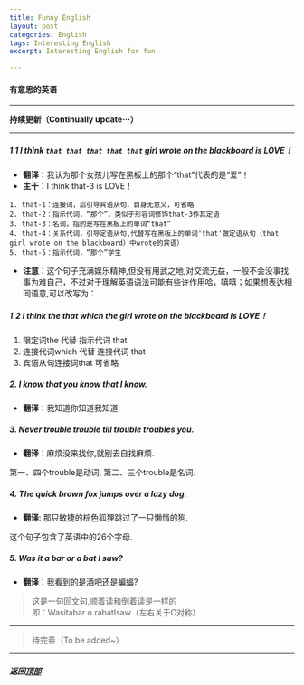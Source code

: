 ```yaml
---
title: Funny English
layout: post
categories: English
tags: Interesting English
excerpt: Interesting English for fun

---
```

#### 有意思的英语 <span id="home">
---

__持续更新（Continually update···）__

---

##### 1.1 I think `that that that that that` girl wrote on the blackboard is LOVE！ 

- **翻译**：我认为那个女孩儿写在黑板上的那个“that”代表的是“爱”！
- **主干**：I think that-3 is LOVE！
```
1. that-1：连接词，后引导宾语从句，自身无意义，可省略
2. that-2：指示代词，“那个”，类似于形容词修饰that-3作其定语
3. that-3：名词，指的是写在黑板上的单词“that”
4. that-4：关系代词，引导定语从句,代替写在黑板上的单词'that'做定语从句（that girl wrote on the blackboard）中wrote的宾语）
5. that-5：指示代词，“那个”学生
```
- **注意**：这个句子充满娱乐精神,但没有用武之地,对交流无益，一般不会没事找事为难自己，不过对于理解英语语法可能有些许作用哈，嘻嘻；如果想表达相同语意,可以改写为：

##### 1.2 I think the that which the girl wrote on the blackboard is LOVE！

1. 限定词the 代替 指示代词 that
2. 连接代词which 代替 连接代词 that
3. 宾语从句连接词that 可省略

##### 2. I know that you know that I know.

- **翻译**：我知道你知道我知道.

##### 3. Never trouble trouble till trouble troubles you.

- **翻译**：麻烦没来找你,就别去自找麻烦.

第一、四个trouble是动词,
第二、三个trouble是名词.

##### 4. The quick brown fox jumps over a lazy dog.

- **翻译**: 那只敏捷的棕色狐狸跳过了一只懒惰的狗.

这个句子包含了英语中的26个字母.

##### 5. Was it a bar or a bat I saw?

- **翻译**：我看到的是酒吧还是蝙蝠?

> 这是一句回文句,顺着读和倒着读是一样的<br>
> 即：Wasitabar o rabatIsaw（左右关于O对称）



---

> 待完善（To be added~）

---

##### **返回[顶部](#home)**
